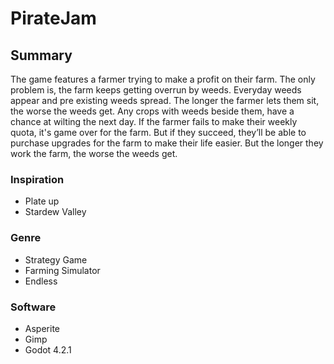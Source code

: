 # PirateJam

## Summary

The game features a farmer trying to make a profit on their farm. The only problem is, the farm keeps getting overrun by weeds. Everyday weeds appear and pre existing weeds spread. The longer the farmer lets them sit, the worse the weeds get.
Any crops with weeds beside them, have a chance at wilting the next day.
If the farmer fails to make their weekly quota, it's game over for the farm. But if they succeed, they’ll be able to purchase upgrades for the farm to make their life easier. But the longer they work the farm, the worse the weeds get.

### Inspiration

- Plate up
- Stardew Valley

### Genre

- Strategy Game
- Farming Simulator
- Endless

### Software

- Asperite
- Gimp
- Godot 4.2.1
